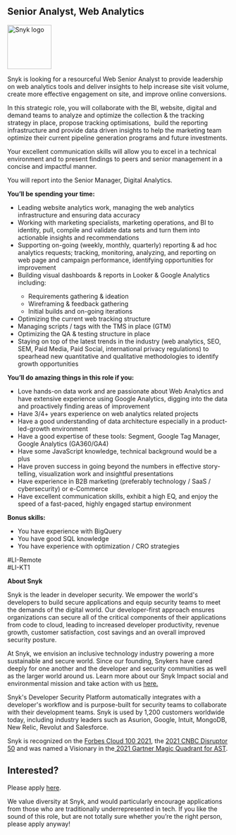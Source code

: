 Senior Analyst, Web Analytics 
---

<img src="https://res.cloudinary.com/snyk/image/upload/v1537345894/press-kit/brand/logo-black.png" width="100" alt="Snyk logo" />

<p><span style="font-weight: 400;">Snyk is looking for a resourceful Web Senior Analyst to provide leadership on web analytics tools and deliver insights to help increase site visit volume, create more effective engagement on site, and improve online conversions.</span></p>
<p><span style="font-weight: 400;">In this strategic role, you will collaborate with the BI, website, digital and demand teams to analyze and optimize the collection &amp; the tracking strategy in place, propose tracking optimisations,&nbsp; build the reporting infrastructure and provide data driven insights to help the marketing team optimize their current pipeline generation programs and future investments.</span></p>
<p><span style="font-weight: 400;">Your excellent communication skills will allow you to excel in a technical environment and to present findings to peers and senior management in a concise and impactful manner.</span></p>
<p><span style="font-weight: 400;">You will report into the Senior Manager, Digital Analytics.</span></p>
<p><strong>You’ll be spending your time:</strong></p>
<ul>
<li style="font-weight: 400;"><span style="font-weight: 400;">Leading website analytics work, managing the web analytics infrastructure and ensuring data accuracy</span></li>
<li style="font-weight: 400;"><span style="font-weight: 400;">Working with marketing specialists, marketing operations, and BI to identity, pull, compile and validate data sets and turn them into actionable insights and recommendations</span></li>
<li style="font-weight: 400;"><span style="font-weight: 400;">Supporting on-going (weekly, monthly, quarterly) reporting &amp; ad hoc analytics requests; tracking, monitoring, analyzing, and reporting on web page and campaign performance, identifying opportunities for improvement</span></li>
<li style="font-weight: 400;"><span style="font-weight: 400;">Building visual dashboards &amp; reports in Looker &amp; Google Analytics including:</span></li>
<ul>
<li style="font-weight: 400;"><span style="font-weight: 400;">Requirements gathering &amp; ideation</span></li>
<li style="font-weight: 400;"><span style="font-weight: 400;">Wireframing &amp; feedback gathering</span></li>
<li style="font-weight: 400;"><span style="font-weight: 400;">Initial builds and on-going iterations</span></li>
</ul>
<li style="font-weight: 400;"><span style="font-weight: 400;">Optimizing the current web tracking structure</span></li>
<li style="font-weight: 400;"><span style="font-weight: 400;">Managing scripts / tags with the TMS in place (GTM)</span></li>
<li style="font-weight: 400;"><span style="font-weight: 400;">Optimizing the QA &amp; testing structure in place</span></li>
<li style="font-weight: 400;"><span style="font-weight: 400;">Staying on top of the latest trends in the industry (web analytics, SEO, SEM, Paid Media, Paid Social, international privacy regulations) to spearhead new quantitative and qualitative methodologies to identify growth opportunities</span></li>
</ul>
<p><strong>You’ll do amazing things in this role if you:</strong></p>
<ul>
<li style="font-weight: 400;"><span style="font-weight: 400;">Love hands-on data work and are passionate about Web Analytics and have extensive experience using Google Analytics, digging into the data and proactively finding areas of improvement</span></li>
<li style="font-weight: 400;"><span style="font-weight: 400;">Have 3/4+ years experience on web analytics related projects&nbsp;</span></li>
<li style="font-weight: 400;"><span style="font-weight: 400;">Have a good understanding of data architecture especially in a product-led-growth environment</span></li>
<li style="font-weight: 400;"><span style="font-weight: 400;">Have a good expertise of these tools: Segment, Google Tag Manager, Google Analytics (GA360/GA4)</span></li>
<li style="font-weight: 400;"><span style="font-weight: 400;">Have some JavaScript knowledge, technical background would be a plus</span></li>
<li style="font-weight: 400;"><span style="font-weight: 400;">Have proven success in going beyond the numbers in effective story-telling, visualization work and insightful presentations</span></li>
<li style="font-weight: 400;"><span style="font-weight: 400;">Have experience in B2B marketing (preferably technology / SaaS / cybersecurity) or e-Commerce</span></li>
<li style="font-weight: 400;"><span style="font-weight: 400;">Have excellent communication skills, exhibit a high EQ, and enjoy the speed of a fast-paced, highly engaged startup environment</span></li>
</ul>
<p><strong>Bonus skills:&nbsp;</strong></p>
<ul>
<li style="font-weight: 400;"><span style="font-weight: 400;">You have experience with BigQuery&nbsp;</span></li>
<li style="font-weight: 400;"><span style="font-weight: 400;">You have good SQL knowledge&nbsp;</span></li>
<li style="font-weight: 400;"><span style="font-weight: 400;">You have experience with optimization / CRO strategies&nbsp;</span></li>
</ul>
<p>#LI-Remote<br>#LI-KT1</p><div class="content-conclusion"><p><strong>About Snyk</strong></p>
<p><span style="font-weight: 400;">Snyk is the leader in developer security. We empower the world's developers to build secure applications and equip security teams to meet the demands of the digital world. Our developer-first approach ensures organizations can secure all of the critical components of their applications from code to cloud, leading to increased developer productivity, revenue growth, customer satisfaction, cost savings and an overall improved security posture.&nbsp;</span></p>
<p><span style="font-weight: 400;">At Snyk, we envision an inclusive technology industry powering a more sustainable and secure world.</span> <span style="font-weight: 400;">Since our founding, Snykers have cared deeply for one another and the developer and security communities as well as the larger world around us. Learn more about our Snyk Impact social and environmental mission and take action with us </span><a href="https://snyk.io/about/snyk-impact/"><span style="font-weight: 400;">here.</span></a></p>
<p><span style="font-weight: 400;">Snyk's Developer Security Platform automatically integrates with a developer's workflow and is purpose-built for security teams to collaborate with their development teams. Snyk is used by 1,200 customers worldwide today, including industry leaders such as Asurion, Google, Intuit, MongoDB, New Relic, Revolut and Salesforce.</span></p>
<p><span style="font-weight: 400;">Snyk is recognized on the </span><a href="https://www.forbes.com/cloud100/#6f24b5ba5f94"><span style="font-weight: 400;">Forbes Cloud 100 2021</span></a><span style="font-weight: 400;">, the </span><a href="https://www.cnbc.com/2021/05/25/these-are-the-2021-cnbc-disruptor-50-companies.html"><span style="font-weight: 400;">2021 CNBC Disruptor 50</span></a><span style="font-weight: 400;"> and was named a Visionary in the</span><a href="https://snyk.io/blog/snyk-visionary-2021-gartner-magic-quadrant-for-ast/"><span style="font-weight: 400;"> 2021 Gartner Magic Quadrant for AST</span></a><span style="font-weight: 400;">.</span></p></div>

Interested?
---

Please apply [here](https://boards.greenhouse.io/snyk/jobs/6077947002#app).

We value diversity at Snyk, and would particularly encourage applications from those who are traditionally underrepresented in tech.
If you like the sound of this role, but are not totally sure whether you’re the right person, please apply anyway!
